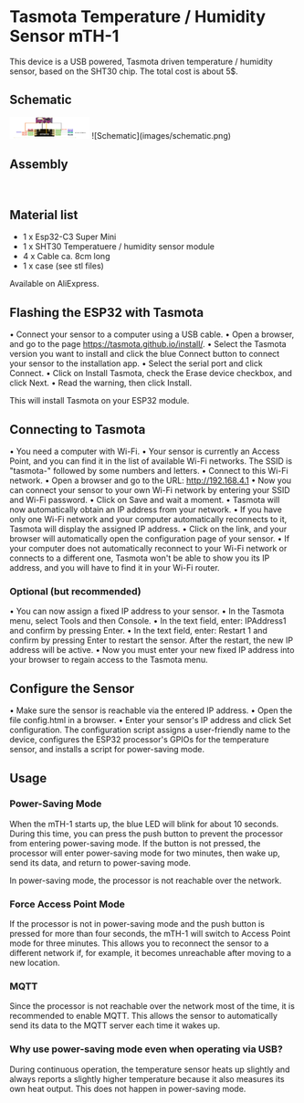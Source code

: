 # Tasmota Temperature / Humidity Sensor mTH-1
This device is a USB powered, Tasmota driven temperature / humidity sensor, based on the SHT30 chip. The total cost is about 5$.

## Schematic
<img src="images/schematic.png" alt="Schematix" width="140" height="38" style="height: 38px !important;width: 140px !important;" >
![Schematic](images/schematic.png)













## Assembly

 
## Material list
- 1 x Esp32-C3 Super Mini
- 1 x SHT30 Temperatuere / humidity sensor module
- 4 x Cable ca. 8cm long
- 1 x case (see stl files)












Available on AliExpress.


## Flashing the ESP32 with Tasmota

•	Connect your sensor to a computer using a USB cable. 
•	Open a browser, and go to the page https://tasmota.github.io/install/.
•	Select the Tasmota version you want to install and click the blue Connect button to connect your sensor to the installation app.
•	Select the serial port and click Connect.
•	Click on Install Tasmota, check the Erase device checkbox, and click Next.
•	Read the warning, then click Install.


This will install Tasmota on your ESP32 module.


## Connecting to Tasmota

•	You need a computer with Wi-Fi.
•	Your sensor is currently an Access Point, and you can find it in the list of available Wi-Fi networks. The SSID is "tasmota-" followed by some numbers and letters.
•	Connect to this Wi-Fi network.
•	Open a browser and go to the URL: http://192.168.4.1
•	Now you can connect your sensor to your own Wi-Fi network by entering your SSID and Wi-Fi password.
•	Click on Save and wait a moment.
•	Tasmota will now automatically obtain an IP address from your network.
•	If you have only one Wi-Fi network and your computer automatically reconnects to it, Tasmota will display the assigned IP address. 
•	Click on the link, and your browser will automatically open the configuration page of your sensor.
•	If your computer does not automatically reconnect to your Wi-Fi network or connects to a different one, Tasmota won't be able to show you its IP address, and you will have to find it in your Wi-Fi router.

### Optional (but recommended)
•	You can now assign a fixed IP address to your sensor.
•	In the Tasmota menu, select Tools and then Console.
•	In the text field, enter: IPAddress1 <your desired fixed IP address> and confirm by pressing Enter.
•	In the text field, enter: Restart 1 and confirm by pressing Enter to restart the sensor. After the restart, the new IP address will be active.
•	Now you must enter your new fixed IP address into your browser to regain access to the Tasmota menu.

## Configure the Sensor
•	Make sure the sensor is reachable via the entered IP address.
•	Open the file config.html in a browser.
•	Enter your sensor's IP address and click Set configuration.
The configuration script assigns a user-friendly name to the device, configures the ESP32 processor's GPIOs for the temperature sensor, and installs a script for power-saving mode.

## Usage
### Power-Saving Mode
When the mTH-1 starts up, the blue LED will blink for about 10 seconds. During this time, you can press the push button to prevent the processor from entering power-saving mode.
If the button is not pressed, the processor will enter power-saving mode for two minutes, then wake up, send its data, and return to power-saving mode.

In power-saving mode, the processor is not reachable over the network.

### Force Access Point Mode
If the processor is not in power-saving mode and the push button is pressed for more than four seconds, the mTH-1 will switch to Access Point mode for three minutes.
This allows you to reconnect the sensor to a different network if, for example, it becomes unreachable after moving to a new location.

### MQTT
Since the processor is not reachable over the network most of the time, it is recommended to enable MQTT. This allows the sensor to automatically send its data to the MQTT server each time it wakes up.


### Why use power-saving mode even when operating via USB?
During continuous operation, the temperature sensor heats up slightly and always reports a slightly higher temperature because it also measures its own heat output. This does not happen in power-saving mode.
